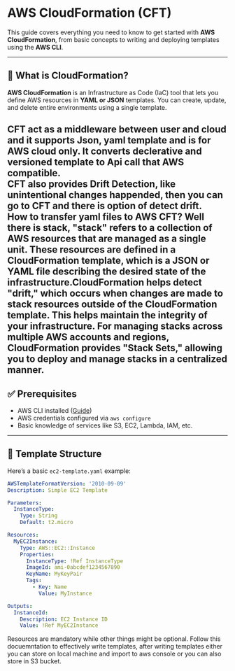 #  AWS CloudFormation (CFT)

This guide covers everything you need to know to get started with **AWS CloudFormation**, from basic concepts to writing and deploying templates using the **AWS CLI**.

---



## 🔧 What is CloudFormation?

**AWS CloudFormation** is an Infrastructure as Code (IaC) tool that lets you define AWS resources in **YAML or JSON** templates. You can create, update, and delete entire environments using a single template.

CFT act as a middleware between user and cloud and it supports Json, yaml template and is for AWS cloud only. It converts declerative and versioned template to Api call that AWS compatible.
<br>
CFT also provides Drift Detection, like unintentional changes happended, then you can go to CFT and there is option of detect drift.
<br>
How to transfer yaml files to AWS CFT? Well there is stack, "stack" refers to a collection of AWS resources that are managed as a single unit. These resources are defined in a CloudFormation template, which is a JSON or YAML file describing the desired state of the infrastructure.CloudFormation helps detect "drift," which occurs when changes are made to stack resources outside of the CloudFormation template. This helps maintain the integrity of your infrastructure.
For managing stacks across multiple AWS accounts and regions, CloudFormation provides "Stack Sets," allowing you to deploy and manage stacks in a centralized manner.  
---

## ✅ Prerequisites

- AWS CLI installed ([Guide](https://docs.aws.amazon.com/cli/latest/userguide/install-cliv2.html))
- AWS credentials configured via `aws configure`
- Basic knowledge of services like S3, EC2, Lambda, IAM, etc.

---

## 🧱 Template Structure

Here’s a basic `ec2-template.yaml` example:

```yaml
AWSTemplateFormatVersion: '2010-09-09'
Description: Simple EC2 Template

Parameters:
  InstanceType:
    Type: String
    Default: t2.micro

Resources:
  MyEC2Instance:
    Type: AWS::EC2::Instance
    Properties:
      InstanceType: !Ref InstanceType
      ImageId: ami-0abcdef1234567890
      KeyName: MyKeyPair
      Tags:
        - Key: Name
          Value: MyInstance

Outputs:
  InstanceId:
    Description: EC2 Instance ID
    Value: !Ref MyEC2Instance

```

Resources are mandatory while other things might be optional.
Follow this docuemntation to effectively write templates, after writing templates either you can store on local machine and import to aws console or you can also store in S3 bucket.
